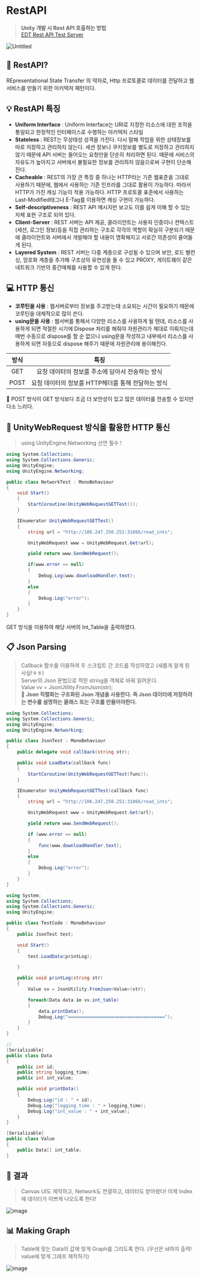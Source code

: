 RestAPI
===
> **Unity 개발 시 Rest API 호출하는 방법**   
[EDT Rest API Test Server](http://106.247.250.251:31866/)

![Untitled](https://user-images.githubusercontent.com/73912947/201695219-d56667e2-0a6e-4d57-b480-5d74dca708d0.png)
## 🔎 RestAPI?
REpresentational State  Transfer 의 약자로, Http 프로토콜로 데이터를 전달하고 웹 서비스를 만들기 위한 아키텍처 패턴이다.

## 💡 RestAPI 특징
- **Uniform Interface**
: Uniform Interface는 URI로 지정한 리소스에 대한 조작을 통일되고 한정적인 인터페이스로 수행하는 아키텍처 스타일
- **Stateless**
: REST는 무상태성 성격을 가진다. 다시 말해 작업을 위한 상태정보를 따로 저장하고 관리하지 않는다. 세션 정보나 쿠키정보를 별도로 저장하고 관리하지 않기 때문에 API 서버는 들어오는 요청만을 단순히 처리하면 된다. 때문에 서비스의 자유도가 높아지고 서버에서 불필요한 정보를 관리하지 않음으로써 구현이 단순해진다.
- **Cacheable**
: REST의 가장 큰 특징 중 하나는 HTTP라는 기존 웹표준을 그대로 사용하기 때문에, 웹에서 사용하는 기존 인프라를 그대로 활용이 가능하다. 따라서 HTTP가 가진 캐싱 기능이 적용 가능하다. HTTP 프로토콜 표준에서 사용하는 Last-Modified태그나 E-Tag를 이용하면 캐싱 구현이 가능하다.
- **Self-descriptiveness**
: REST API 메시지만 보고도 이를 쉽게 이해 할 수 있는 자체 표현 구조로 되어 있다.
- **Client-Server**
: REST 서버는 API 제공, 클라이언트는 사용자 인증이나 컨텍스트(세션, 로그인 정보)등을 직접 관리하는 구조로 각각의 역할이 확실히 구분되기 때문에 클라이언트와 서버에서 개발해야 할 내용이 명확해지고 서로간 의존성이 줄어들게 된다.
- **Layered System**
: REST 서버는 다중 계층으로 구성될 수 있으며 보안, 로드 밸런싱, 암호화 계층을 추가해 구조상의 유연성을 둘 수 있고 PROXY, 게이트웨이 같은 네트워크 기반의 중간매체를 사용할 수 있게 한다.

## 💻 HTTP 통신
- **코루틴을 사용**
: 웹서버로부터 정보를 주고받는데 소요되는 시간이 필요하기 때문에 코루틴을 대체적으로 많이 쓴다.
- **using문을 사용**
: 웹서버를 통해서 다양한 리소스를 사용하게 될 텐데, 리소스를 사용하게 되면 적절한 시기에 Dispose 처리를 해줘야 자원관리가 제대로 이뤄지는데 매번 수동으로 dispose를 할 순 없으니 using문을 작성하고 내부에서 리소스를 사용하게 되면 자동으로 dispose 해주기 때문에 자원관리에 용이해진다.

|방식|특징|
|:---:|:---:|
|GET|요청 데이터의 정보를 주소에 담아서 전송하는 방식|
|POST|요청 데이터의 정보를 HTTP헤더를 통해 전달하는 방식|

📌 POST 방식이 GET 방식보다 조금 더 보안성이 있고 많은 데이터를 전송할 수 있지만 다소 느리다.

## 🔐 UnityWebRequest 방식을 활용한 HTTP 통신
> using UnityEngine.Networking 선언 필수 !

``` c#
using System.Collections;
using System.Collections.Generic;
using UnityEngine;
using UnityEngine.Networking;

public class NetworkTest : MonoBehaviour
{
    void Start()
    {
        StartCoroutine(UnityWebRequestGETTest());
    }

    IEnumerator UnityWebRequestGETTest()
    {
        string url = "http://106.247.250.251:31866/read_ints";

        UnityWebRequest www = UnityWebRequest.Get(url);

        yield return www.SendWebRequest();

        if(www.error == null)
        {
            Debug.Log(www.downloadHandler.text);
        }
        else
        {
            Debug.Log("error");
        }
    }
}
```

GET 방식을 이용하여 해당 서버의 Int_Table을 출력하였다.   
## 📋 Json Parsing
> Callback 함수를 이용하여 두 스크립트 간 코드를 작성하였고 (새롭게 알게 된 사실!ㅎㅎ)   
> Server의 Json 문법으로 적힌 string을 객체로 바꿔 읽어온다.   
> Value vv = JsonUtility.FromJson<Value>(str);   
📌 **Json 직렬화는 구조화된 Json 개념을 사용한다. 즉 Json 데이터에 저장하려는 변수를 설명하는 클래스 또는 구조를 만들어야한다.**
```c#
using System.Collections;
using System.Collections.Generic;
using UnityEngine;
using UnityEngine.Networking;

public class JsonTest : MonoBehaviour
{
    public delegate void callback(string str);

    public void LoadData(callback func)
    {
        StartCoroutine(UnityWebRequestGETTest(func));
    }

    IEnumerator UnityWebRequestGETTest(callback func)
    {
        string url = "http://106.247.250.251:31866/read_ints";

        UnityWebRequest www = UnityWebRequest.Get(url);

        yield return www.SendWebRequest();

        if (www.error == null)
        {
            func(www.downloadHandler.text);
        }
        else
        {
            Debug.Log("error");
        }
    }
}
```
```c#
using System;
using System.Collections;
using System.Collections.Generic;
using UnityEngine;

public class TestCode : MonoBehaviour
{
    public JsonTest test;

    void Start()
    {
        test.LoadData(printLog);

    }

    public void printLog(string str)
    {
        Value vv = JsonUtility.FromJson<Value>(str);

        foreach(Data data in vv.int_table)
        {
            data.printData();
            Debug.Log("====================================");
        }
    }
}

// 
[Serializable]
public class Data
{
    public int id;
    public string logging_time;
    public int int_value;

    public void printData()
    {
        Debug.Log("id : " + id);
        Debug.Log("logging_time : " + logging_time);
        Debug.Log("int_value : " + int_value);
    }
}

[Serializable]
public class Value
{
    public Data[] int_table;
}

```
## 🍇 결과
> Canvas UI도 제작하고, Network도 연결하고, 데이터도 받아왔다!
> 이제 Index에 데이터가 이쁘게 나오도록 한다!   

![image](https://user-images.githubusercontent.com/73912947/206358662-7b531317-3785-410d-9360-4a7cbfc15865.png)

## 📊 Making Graph
> Table에 맞는 Data의 값에 맞게  Graph를 그리도록 한다. (우선은 id까지 출력! value에 맞게 그래프 제작하기)   
    
![image](https://user-images.githubusercontent.com/73912947/206384796-62ba1e92-749d-43df-8c62-261caa9ade51.png)

